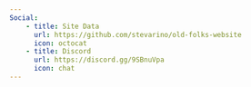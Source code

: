 ```yaml
---
Social:
    - title: Site Data
      url: https://github.com/stevarino/old-folks-website
      icon: octocat
    - title: Discord
      url: https://discord.gg/9SBnuVpa
      icon: chat
---
```

